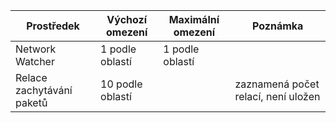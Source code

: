 | Prostředek | Výchozí omezení | Maximální omezení | Poznámka |
| --- | --- | --- | --- |
| Network Watcher | 1 podle oblastí  | 1 podle oblastí | |
| Relace zachytávání paketů |10 podle oblastí | |zaznamená počet relací, není uložen |
